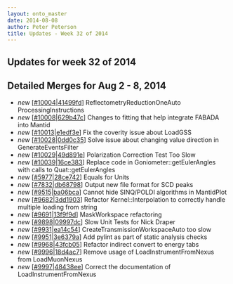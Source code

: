 ```yaml
---
layout: onto_master
date: 2014-08-08
author: Peter Peterson
title: Updates - Week 32 of 2014
---
```

Updates for week 32 of 2014
---------------------------

Detailed Merges for Aug 2 - 8, 2014
-----------------------------------
* *new* \[[#10004](http://trac.mantidproject.org/mantid/ticket/10004)\|[41499fd](https://github.com/mantidproject/mantid/commit/41499fd74eb0c37f3a0b332d82ff3a334a82e047)\] ReflectometryReductionOneAuto ProcessingInstructions
* *new* \[[#10008](http://trac.mantidproject.org/mantid/ticket/10008)\|[629b47c](https://github.com/mantidproject/mantid/commit/629b47cc445249d6db4350cb67433de11e430e87)\] Changes to fitting that help integrate FABADA into Mantid
* *new* \[[#10013](http://trac.mantidproject.org/mantid/ticket/10013)\|[e1edf3e](https://github.com/mantidproject/mantid/commit/e1edf3e93ad00fdbc4f574da11b76d011b31995c)\] Fix the coverity issue about LoadGSS
* *new* \[[#10028](http://trac.mantidproject.org/mantid/ticket/10028)\|[0dd0c35](https://github.com/mantidproject/mantid/commit/0dd0c355153fd5c5ad71219206f8f658ec97c692)\] Solve issue about changing value direction in GenerateEventsFilter
* *new* \[[#10029](http://trac.mantidproject.org/mantid/ticket/10029)\|[49d891e](https://github.com/mantidproject/mantid/commit/49d891e4db00840920636af87c07394d093f7a90)\] Polarization Correction Test Too Slow
* *new* \[[#10039](http://trac.mantidproject.org/mantid/ticket/10039)\|[16ce383](https://github.com/mantidproject/mantid/commit/16ce3830008fbce85bec2c5203cfb90cf055efb1)\] Replace code in Goniometer::getEulerAngles with calls to Quat::getEulerAngles
* *new* \[[#5977](http://trac.mantidproject.org/mantid/ticket/5977)\|[28ce742](https://github.com/mantidproject/mantid/commit/28ce74287b0479020134953fbf9ae6865ed08b10)\] Equals for Units
* *new* \[[#7832](http://trac.mantidproject.org/mantid/ticket/7832)\|[db68798](https://github.com/mantidproject/mantid/commit/db6879899f90bc15f73881dc8ddb892c402fe498)\] Output new file format for SCD peaks
* *new* \[[#9515](http://trac.mantidproject.org/mantid/ticket/9515)\|[ba06bca](https://github.com/mantidproject/mantid/commit/ba06bcafd1d7d75380fb21a3257c4d6804d87d1c)\] Cannot hide SINQ/POLDI algorithms in MantidPlot
* *new* \[[#9682](http://trac.mantidproject.org/mantid/ticket/9682)\|[3dd1903](https://github.com/mantidproject/mantid/commit/3dd1903072fe8eb634c70a1cc5a63a8a016541fb)\] Refactor Kernel::Interpolation to correctly handle multiple loading from string
* *new* \[[#9691](http://trac.mantidproject.org/mantid/ticket/9691)\|[13f9f9d](https://github.com/mantidproject/mantid/commit/13f9f9d20a1c387bd646a49f4f53057256ad4ddf)\] MaskWorkspace refactoring
* *new* \[[#9898](http://trac.mantidproject.org/mantid/ticket/9898)\|[09997dc](https://github.com/mantidproject/mantid/commit/09997dce8f240c89b4e75fef53a790d61e9fe705)\] Slow Unit Tests for Nick Draper
* *new* \[[#9931](http://trac.mantidproject.org/mantid/ticket/9931)\|[ea14c54](https://github.com/mantidproject/mantid/commit/ea14c54656759c78e6e67692ee5601f1d7d74507)\] CreateTransmissionWorkspaceAuto too slow
* *new* \[[#9951](http://trac.mantidproject.org/mantid/ticket/9951)\|[3e6379a](https://github.com/mantidproject/mantid/commit/3e6379adf05f833f649acfe94215bad820cc07a0)\] Add pylint as part of static analysis checks
* *new* \[[#9968](http://trac.mantidproject.org/mantid/ticket/9968)\|[43fcb05](https://github.com/mantidproject/mantid/commit/43fcb05e29eae952a0e46ca3b4756cb6637e7503)\] Refactor indirect convert to energy tabs
* *new* \[[#9996](http://trac.mantidproject.org/mantid/ticket/9996)\|[18d4ac7](https://github.com/mantidproject/mantid/commit/18d4ac71e62c188b06d2e4c3255a681b72b76e76)\] Remove usage of LoadInstrumentFromNexus from LoadMuonNexus
* *new* \[[#9997](http://trac.mantidproject.org/mantid/ticket/9997)\|[48438ee](https://github.com/mantidproject/mantid/commit/48438eebffb5ed10f30e0401230fdde7f72efa3b)\] Correct the documentation of LoadInstrumentFromNexus
